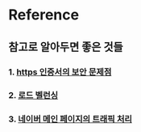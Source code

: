 # Reference
## 참고로 알아두면 좋은 것들
### 1. <a href="https://github.com/leedongjoon121/Reference/tree/https"> https 인증서의 보안 문제점 </a>
### 2. <a href="https://github.com/leedongjoon121/Reference/tree/%EB%A1%9C%EB%93%9C%EB%B2%A8%EB%9F%B0%EC%8B%B1"> 로드 벨런싱 </a>
### 3. <a href="https://github.com/leedongjoon121/Reference/tree/naver_%EB%A9%94%EC%9D%B8_%ED%8E%98%EC%9D%B4%EC%A7%80_%ED%8A%B8%EB%9E%98%ED%94%BD%EC%B2%98%EB%A6%AC"> 네이버 메인 페이지의 트래픽 처리 </a>

